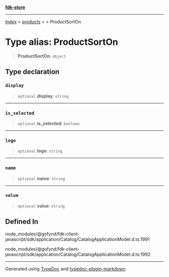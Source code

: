 [**fdk-store**](../../../README.md)
***

[Index](../../../API.md) > [products](../../README.md) > [<internal>](../README.md) > ProductSortOn

# Type alias: ProductSortOn

> **ProductSortOn**: `object`

## Type declaration

### `display`

> `optional` **display**: `string`

***

### `is_selected`

> `optional` **is\_selected**: `boolean`

***

### `logo`

> `optional` **logo**: `string`

***

### `name`

> `optional` **name**: `string`

***

### `value`

> `optional` **value**: `string`

## Defined In

node\_modules/@gofynd/fdk-client-javascript/sdk/application/Catalog/CatalogApplicationModel.d.ts:1991

node\_modules/@gofynd/fdk-client-javascript/sdk/application/Catalog/CatalogApplicationModel.d.ts:1992

***
Generated using [TypeDoc](https://typedoc.org/) and [typedoc-plugin-markdown](https://www.npmjs.com/package/typedoc-plugin-markdown)
